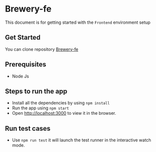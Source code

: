 # Brewery-fe

This document is for getting started with the `Frontend` environment setup

## Get Started

You can clone repository [Brewery-fe](https://github.com/rajat-ttn/brewery-fe.git)

## Prerequisites

* Node Js

## Steps to run the app

* Install all the dependencies by using `npm install`
* Run the app using `npm start`
* Open [http://localhost:3000](http://localhost:3000) to view it in the browser.

## Run test cases

* Use `npm run test` it will launch the test runner in the interactive watch mode.
